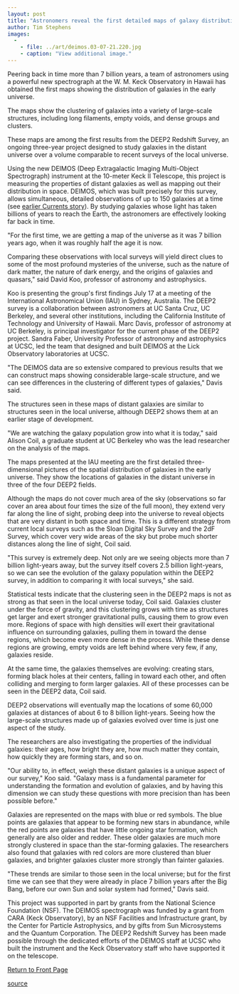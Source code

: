```yaml
---
layout: post
title: "Astronomers reveal the first detailed maps of galaxy distribution in the early universe"
author: Tim Stephens
images:
  -
    - file: ../art/deimos.03-07-21.220.jpg
    - caption: "View additional image."
---
```


Peering back in time more than 7 billion years, a team of astronomers using a powerful new spectrograph at the W. M. Keck Observatory in Hawaii has obtained the first maps showing the distribution of galaxies in the early universe.

The maps show the clustering of galaxies into a variety of large-scale structures, including long filaments, empty voids, and dense groups and clusters.   

These maps are among the first results from the DEEP2 Redshift Survey, an ongoing three-year project designed to study galaxies in the distant universe over a volume comparable to recent surveys of the local universe.

Using the new DEIMOS (Deep Extragalactic Imaging Multi-Object Spectrograph) instrument at the 10-meter Keck II Telescope, this project is measuring the properties of distant galaxies as well as mapping out their distribution in space. DEIMOS, which was built precisely for this survey, allows simultaneous, detailed observations of up to 150 galaxies at a time (see [earlier Currents story][1]). By studying galaxies whose light has taken billions of years to reach the Earth, the astronomers are effectively looking far back in time.  

"For the first time, we are getting a map of the universe as it was 7 billion years ago, when it was roughly half the age it is now.

Comparing these observations with local surveys will yield direct clues to some of the most profound mysteries of the universe, such as the nature of dark matter, the nature of dark energy, and the origins of galaxies and quasars," said David Koo, professor of astronomy and astrophysics.   

Koo is presenting the group's first findings July 17 at a meeting of the International Astronomical Union (IAU) in Sydney, Australia. The DEEP2 survey is a collaboration between astronomers at UC Santa Cruz, UC Berkeley, and several other institutions, including the California Institute of Technology and University of Hawaii. Marc Davis, professor of astronomy at UC Berkeley, is principal investigator for the current phase of the DEEP2 project. Sandra Faber, University Professor of astronomy and astrophysics at UCSC, led the team that designed and built DEIMOS at the Lick Observatory laboratories at UCSC.  

"The DEIMOS data are so extensive compared to previous results that we can construct maps showing considerable large-scale structure, and we can see differences in the clustering of different types of galaxies," Davis said.  

The structures seen in these maps of distant galaxies are similar to structures seen in the local universe, although DEEP2 shows them at an earlier stage of development.   

"We are watching the galaxy population grow into what it is today," said Alison Coil, a graduate student at UC Berkeley who was the lead researcher on the analysis of the maps.  

The maps presented at the IAU meeting are the first detailed three-dimensional pictures of the spatial distribution of galaxies in the early universe. They show the locations of galaxies in the distant universe in three of the four DEEP2 fields.

Although the maps do not cover much area of the sky (observations so far cover an area about four times the size of the full moon), they extend very far along the line of sight, probing deep into the universe to reveal objects that are very distant in both space and time. This is a different strategy from current local surveys such as the Sloan Digital Sky Survey and the 2dF Survey, which cover very wide areas of the sky but probe much shorter distances along the line of sight, Coil said.   

"This survey is extremely deep. Not only are we seeing objects more than 7 billion light-years away, but the survey itself covers 2.5 billion light-years, so we can see the evolution of the galaxy population within the DEEP2 survey, in addition to comparing it with local surveys," she said.  

Statistical tests indicate that the clustering seen in the DEEP2 maps is not as strong as that seen in the local universe today, Coil said. Galaxies cluster under the force of gravity, and this clustering grows with time as structures get larger and exert stronger gravitational pulls, causing them to grow even more. Regions of space with high densities will exert their gravitational influence on surrounding galaxies, pulling them in toward the dense regions, which become even more dense in the process. While these dense regions are growing, empty voids are left behind where very few, if any, galaxies reside.   

At the same time, the galaxies themselves are evolving: creating stars, forming black holes at their centers, falling in toward each other, and often colliding and merging to form larger galaxies. All of these processes can be seen in the DEEP2 data, Coil said.   

DEEP2 observations will eventually map the locations of some 60,000 galaxies at distances of about 6 to 8 billion light-years. Seeing how the large-scale structures made up of galaxies evolved over time is just one aspect of the study.

The researchers are also investigating the properties of the individual galaxies: their ages, how bright they are, how much matter they contain, how quickly they are forming stars, and so on.   

"Our ability to, in effect, weigh these distant galaxies is a unique aspect of our survey," Koo said. "Galaxy mass is a fundamental parameter for understanding the formation and evolution of galaxies, and by having this dimension we can study these questions with more precision than has been possible before."  

Galaxies are represented on the maps with blue or red symbols. The blue points are galaxies that appear to be forming new stars in abundance, while the red points are galaxies that have little ongoing star formation, which generally are also older and redder. These older galaxies are much more strongly clustered in space than the star-forming galaxies. The researchers also found that galaxies with red colors are more clustered than bluer galaxies, and brighter galaxies cluster more strongly than fainter galaxies.   

"These trends are similar to those seen in the local universe; but for the first time we can see that they were already in place 7 billion years after the Big Bang, before our own Sun and solar system had formed," Davis said.  

This project was supported in part by grants from the National Science Foundation (NSF). The DEIMOS spectrograph was funded by a grant from CARA (Keck Observatory), by an NSF Facilities and Infrastructure grant, by the Center for Particle Astrophysics, and by gifts from Sun Microsystems and the Quantum Corporation. The DEEP2 Redshift Survey has been made possible through the dedicated efforts of the DEIMOS staff at UCSC who built the instrument and the Keck Observatory staff who have supported it on the telescope.  
  


[Return to Front Page][2]

[1]: http://www.ucsc.edu/currents/01-02/02-11/spectrograph.html
[2]: http://currents.ucsc.edu/

[source](http://www1.ucsc.edu/currents/03-04/07-21/maps.html "Permalink to maps")
